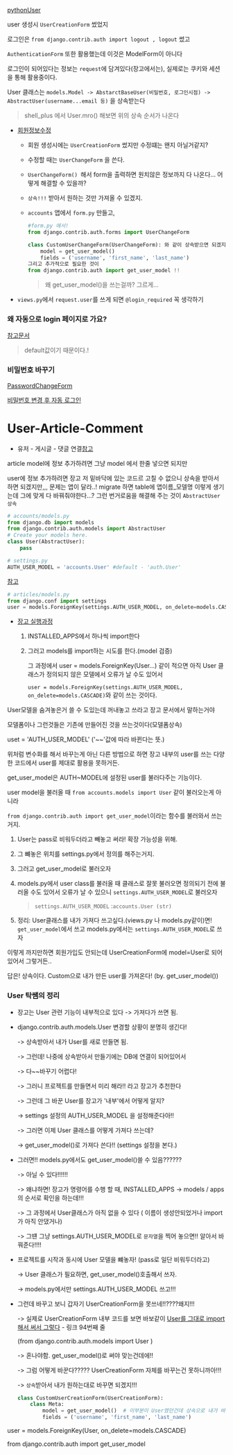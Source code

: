 [pythonUser](https://github.com/django/django/blob/master/django/contrib/auth/models.py)



user 생성시 `UserCreationForm` 썼었지

로그인은 `from django.contrib.auth import logout , logout` 썼고

`AuthenticationForm` 또한 활용했는데 이것은 ModelForm이 아니다

로그인이 되어있다는 정보는 `request`에 담겨있다(장고에서는), 실제로는 쿠키와 세션을 통해 활용중이다.



User 클래스는 `models.Model -> AbstarctBaseUser(비밀번호, 로그인시점) -> AbstractUser(username...email 등)` 을 상속받는다

> shell_plus 에서 User.mro()  해보면 위의 상속 순서가 나온다



* [회원정보수정]( https://github.com/django/django/blob/master/django/contrib/auth/forms.py )

  * 회원 생성시에는 `UserCreationForm` 썼지만 수정떄는 왠지 아닐거같지?

  * 수정할 때는 ` UserChangeForm ` 을 쓴다. 

  * `UserChangeForm() `해서 form을 출력하면 원치않은 정보까지 다 나온다... 어떻게 해결할 수 있을까?

  * `상속!!!` 받아서 원하는 것만 가져올 수 있겠지.

  * `accounts` 앱에서 `form.py` 만들고, 

    ```python
    #form.py 에서!
    from django.contrib.auth.forms import UserChangeForm
    
    class CustomUserChangeForm(UserChangeForm): 와 같이 상속받으면 되겠지
        model = get_user_model()
        fields = ('username', 'first_name', 'last_name')    
    그리고 추가적으로 필요한 것이 
    from django.contrib.auth import get_user_model !!
    ```

    > 왜 get_user_model()을 쓰는걸까?
    > 그르게...
  
* `views.py`에서 `request.user`를 쓰게 되면 `@login_required` 꼭 생각하기



### 왜 자동으로 login 페이지로 가요?

[참고문서]( https://docs.djangoproject.com/en/2.2/topics/auth/default/#the-login-required-decorator )

>  default값이기 때문이다.!

### 비밀번호 바꾸기

[PasswordChangeForm]( https://github.com/django/django/blob/master/django/contrib/auth/forms.py )

[비밀번호 변경 후 자동 로그인]( https://docs.djangoproject.com/en/2.2/topics/auth/default/#django.contrib.auth.update_session_auth_hash )







# User-Article-Comment

* 유저 - 게시글 - 댓글 연결[참고]( https://docs.djangoproject.com/en/2.2/topics/auth/customizing/#using-a-custom-user-model-when-starting-a-project )

article model에 정보 추가하려면 그냥 model 에서 한줄 넣으면 되지만

user에 정보 추가하려면 장고 저 밑바닥에 있는 코드르 고칠 수 없으니 상속을 받아서 하면 되겠지만,,, 문제는 앱이 달라..! migrate 하면 table에 앱이름_모델명 이렇게 생기는데 그에 맞게 다 바꿔줘야한다...? 그런 번거로움을 해결해 주는 것이 `AbstractUser 상속`

```python
# accounts/models.py
from django.db import models
from django.contrib.auth.models import AbstractUser
# Create your models here.
class User(AbstractUser):
    pass
```

```python
# settings.py
AUTH_USER_MODEL = 'accounts.User' #default - 'auth.User'
```

[참고]( https://docs.djangoproject.com/en/2.2/topics/auth/customizing/#changing-to-a-custom-user-model-mid-project )

```python
# articles/models.py
from django.conf import settings
user = models.ForeignKey(settings.AUTH_USER_MODEL, on_delete=models.CASCADE)

```



* [장고  실행과정]( https://docs.djangoproject.com/en/2.2/ref/applications/#how-applications-are-loaded )

  1. INSTALLED_APPS에서 하나씩 import한다

  2. 그러고 models를 import하는 시도를 한다.(model 검증)

     그 과정에서 user = models.ForeignKey(User...) 같이 적으면  아직 User 클래스가 정의되지 않은 모델에서 오류가 날 수도 있어서

     `user = models.ForeignKey(settings.AUTH_USER_MODEL, on_delete=models.CASCADE)`와 같이 쓰는 것이다.





User모델을 숨겨놓은거 쓸 수 도있는데 꺼내놓고 쓰라고  장고 문서에서 말하는거야

모델폼이나 그런것들은 기존에 만들어진 것을 쓰는것이다(모델폼상속)

uset = 'AUTH_USER_MODEL' ('~~'값에 따라 바뀐다는 뜻.)

위처럼 변수화를 해서 바꾸는게 아닌 다른 방법으로 하면 장고 내부의 user를 쓰는 다양한 코드에서 user를 제대로 활용을 못하거든.

get_user_model은 AUTH~MODEL에  설정된 user를 불러다주는 기능이다.

user model을 불러올 때 `from accounts.models import User` 같이 불러오는게 아니라 

`from django.contrib.auth import get_user_model`이라는 함수를 불러와서 쓰는거지.



1. User는 pass로 비워두더라고 빼놓고 써라! 확장 가능성을 위해.

2. 그 뺴놓은 위치를 settings.py에서 정의를 해주는거지.

3. 그러고 get_user_model로 불러오자

4. models.py에서 user class를 불러올 때 클래스로 잘못 불러오면 정의되기 전에 불러올 수도 있어서 오류가 날 수 있으니 `settings.AUTH_USER_MODEL`로 불러오자

   >  `settings.AUTH_USER_MODEL` :`accounts.User (str)`

5.  정리: User클래스를 내가 가져다 쓰고싶다.(views.py 나 models.py같이)면! `get_user_model`에서 쓰고 models.py에서는 `settings.AUTH_USER_MODEL`로 쓰자

   



이렇게 까지만하면 회원가입도 안되는데 UserCreationForm에 model=User로 되어있어서 그렇거든..

답은! 상속이다. Custom으로 내가 만든 user를 가져온다! (by. get_user_model())



### User 탁쌤의 정리

* 장고는 User 관련 기능이 내부적으로 있다 -> 가져다가 쓰면 됨.

* django.contrib.auth.models.User 변경할 상황이 분명히 생긴다!

  -> 상속받아서 내가 User를 새로 만들면 됨.

  -> 그런데! 나중에 상속받아서 만들기에는 DB에 연결이 되어있어서

  -> 다~~바꾸기 어렵다!

  -> 그러니 프로젝트를 만들면서 미리 해라!! 라고 장고가 추천한다

  -> 그런데 그 바꾼 User를 장고가 '내부'에서 어떻게 알지?

  -> settings 설정의 AUTH_USER_MODEL 을 설정해준다아!!

  -> 그러면 이제 User 클래스를 어떻게 가져다 쓰는데?

  -> get_user_model()로 가져다 쓴다!! (settings  설정을 본다.)

* 그러면!! models.py에서도 get_user_model()쓸 수 있음??????

  -> 아닐 수 있다!!!!!!

  -> 왜냐하면! 장고가 명령어를 수행 할 때, INSTALLED_APPS -> models / apps 의 순서로 확인을 하는데!!!

  -> 그 과정에서 User클래스가 아직 없을 수 있다 ( 이름이 생성안되었거나 import가 아직 안댔거나)

  -> 그떈 그냥 settings.AUTH_USER_MODEL로 `문자열`을 찍어 놓으면!! 알아서 바꿔준다!!!!

* 프로젝트를 시작과 동시에 User 모델을 뺴놓자! (pass로 일단 비워두더라고)

  -> User 클래스가 필요하면, get_user_model()호출해서 쓰자. 

  -> models.py에서만 settings.AUTH_USER_MODEL 쓰고!!!

* 그런데 바꾸고 보니 갑자기 UserCreationForm을 못쓰네!!????왜지!!!

  -> 실제로 UserCreationForm 내부 코드를 보면 바보같이 [User를 그대로 import해서 써서 그렇다]( https://github.com/django/django/blob/master/django/contrib/auth/forms.py ) - 		링크 94번째 줄

  (from django.contrib.auth.models import User  )

  -> 혼나야함. get_user_model()로 써야 맞는건데에!!

  -> 그럼 어떻게 바꾼다????? UserCreationForm 자체를 바꾸는건 못하니까아!!!

  -> `상속`받아서 내가 원하는대로 바꾸면 되겠지!!!

  ```python
  class CustomUserCreationForm(UserCreationForm):
      class Meta:
          model = get_user_model()  # 이부분이 User였던건데 상속으로 내가 바꾼거지
          fields = ('username', 'first_name', 'last_name')
  ```
















user = models.ForeignKey(User, on_delete=models.CASCADE)



from django.contrib.auth import get_user_model